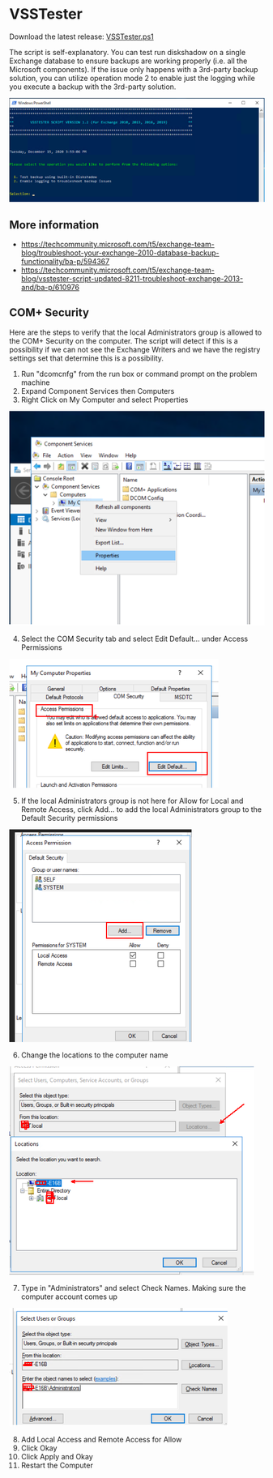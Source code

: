 # VSSTester

Download the latest release: [VSSTester.ps1](https://github.com/microsoft/CSS-Exchange/releases/latest/download/VSSTester.ps1)

The script is self-explanatory. You can test run diskshadow on a single Exchange database to ensure backups are working properly (i.e. all the Microsoft components). If the issue only happens with a 3rd-party backup solution, you can utilize operation mode 2 to enable just the logging while you execute a backup with the 3rd-party solution.

![Start Screen](start_screen.PNG)

## More information
* https://techcommunity.microsoft.com/t5/exchange-team-blog/troubleshoot-your-exchange-2010-database-backup-functionality/ba-p/594367
* https://techcommunity.microsoft.com/t5/exchange-team-blog/vsstester-script-updated-8211-troubleshoot-exchange-2013-and/ba-p/610976


## COM+ Security

Here are the steps to verify that the local Administrators group is allowed to the COM+ Security on the computer. The script will detect if this is a possibility if we can not see the Exchange Writers and we have the registry settings set that determine this is a possibility.

1. Run "dcomcnfg" from the run box or command prompt on the problem machine
2. Expand Component Services then Computers
3. Right Click on My Computer and select Properties

![Properties](ComputerProperties.png)

4. Select the COM Security tab and select Edit Default... under Access Permissions

![Edit Default](EditDefault.png)

5. If the local Administrators group is not here for Allow for Local and Remote Access, click Add... to add the local Administrators group to the Default Security permissions

![Add Access Permission](AddAccessPermission.png)

6. Change the locations to the computer name

![Change Locations](ChangeLocation.png)

7. Type in "Administrators" and select Check Names. Making sure the computer account comes up

![Administrators Check](AdministratorsCheck.png)

8. Add Local Access and Remote Access for Allow
9. Click Okay
10. Click Apply and Okay
11. Restart the Computer

